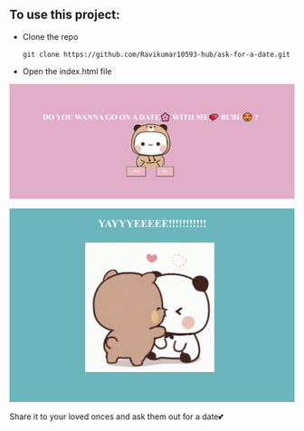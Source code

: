 ## To use this project:
- Clone the repo
  ```
  git clone https://github.com/Ravikumar10593-hub/ask-for-a-date.git
  ```
- Open the index.html file

![Alt text](images/image.png)

![Alt text](images/image-1.png)

Share it to your loved onces and ask them out for a date💕
